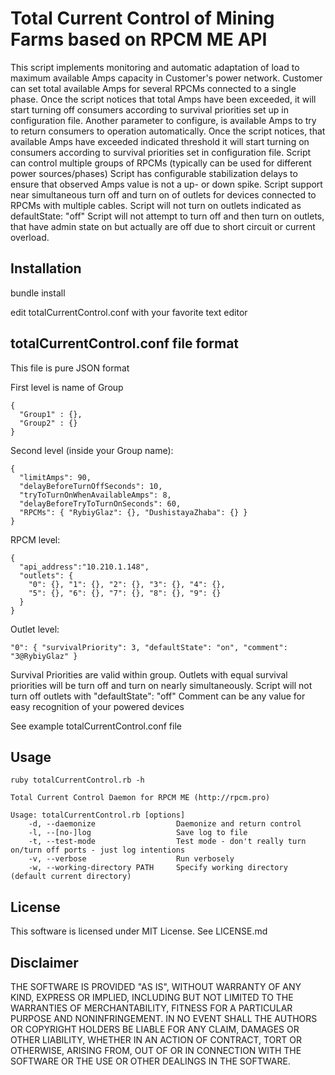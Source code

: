 # Total Current Control of Mining Farms based on RPCM ME API

This script implements monitoring and automatic adaptation of load to
maximum available Amps capacity in Customer's power network. Customer can set
total available Amps for several RPCMs connected to a single phase.
Once the script notices that total Amps have been exceeded, it will start
turning off consumers according to survival priorities set up
in configuration file.
Another parameter to configure, is available Amps to try to return consumers
to operation automatically.
Once the script notices, that available Amps have exceeded indicated threshold
it will start turning on consumers according to survival priorities set in
configuration file.
Script can control multiple groups of RPCMs (typically can be used for
different power sources/phases)
Script has configurable stabilization delays to ensure that observed Amps value
is not a up- or down spike.
Script support near simultaneous turn off and turn on of outlets for devices
connected to RPCMs with multiple cables.
Script will not turn on outlets indicated as defaultState: "off"
Script will not attempt to turn off and then turn on outlets, that have admin
state on but actually are off due to short circuit or current overload.

## Installation

bundle install

edit totalCurrentControl.conf with your favorite text editor

## totalCurrentControl.conf file format

This file is pure JSON format

First level is name of Group

```
{
  "Group1" : {},
  "Group2" : {}
}
```

Second level (inside your Group name):

```
{
  "limitAmps": 90,
  "delayBeforeTurnOffSeconds": 10,
  "tryToTurnOnWhenAvailableAmps": 8,
  "delayBeforeTryToTurnOnSeconds": 60,
  "RPCMs": { "RybiyGlaz": {}, "DushistayaZhaba": {} }
}
```

RPCM level:

```
{
  "api_address":"10.210.1.148",
  "outlets": {
    "0": {}, "1": {}, "2": {}, "3": {}, "4": {},
    "5": {}, "6": {}, "7": {}, "8": {}, "9": {}
  }
}
```

Outlet level:

```
"0": { "survivalPriority": 3, "defaultState": "on", "comment": "3@RybiyGlaz" }
```

Survival Priorities are valid within group. Outlets with equal survival
priorities will be turn off and turn on nearly simultaneously.
Script will not turn off outlets with "defaultState": "off"
Comment can be any value for easy recognition of your powered devices

See example totalCurrentControl.conf file

## Usage

```
ruby totalCurrentControl.rb -h

Total Current Control Daemon for RPCM ME (http://rpcm.pro)

Usage: totalCurrentControl.rb [options]
    -d, --daemonize                  Daemonize and return control
    -l, --[no-]log                   Save log to file
    -t, --test-mode                  Test mode - don't really turn on/turn off ports - just log intentions
    -v, --verbose                    Run verbosely
    -w, --working-directory PATH     Specify working directory (default current directory)
```

## License

This software is licensed under MIT License. See LICENSE.md

## Disclaimer

THE SOFTWARE IS PROVIDED "AS IS", WITHOUT WARRANTY OF ANY KIND, EXPRESS OR IMPLIED, INCLUDING BUT NOT LIMITED TO THE WARRANTIES OF MERCHANTABILITY, FITNESS FOR A PARTICULAR PURPOSE AND NONINFRINGEMENT. IN NO EVENT SHALL THE AUTHORS OR COPYRIGHT HOLDERS BE LIABLE FOR ANY CLAIM, DAMAGES OR OTHER LIABILITY, WHETHER IN AN ACTION OF CONTRACT, TORT OR OTHERWISE, ARISING FROM, OUT OF OR IN CONNECTION WITH THE SOFTWARE OR THE USE OR OTHER DEALINGS IN THE SOFTWARE.
